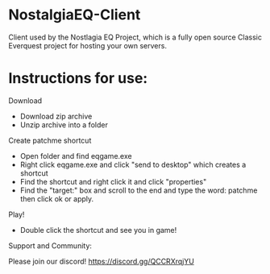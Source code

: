 # NostalgiaEQ-Client
Client used by the Nostlagia EQ Project, which is a fully open source Classic Everquest project for hosting your own servers.

# Instructions for use:

Download
* Download zip archive
* Unzip archive into a folder

Create patchme shortcut
* Open folder and find eqgame.exe
* Right click eqgame.exe and click "send to desktop" which creates a shortcut
* Find the shortcut and right click it and click "properties"
* Find the "target:" box and scroll to the end and type the word: patchme then click ok or apply.

Play!
* Double click the shortcut and see you in game!

Support and Community:

Please join our discord! https://discord.gg/QCCRXrqjYU

